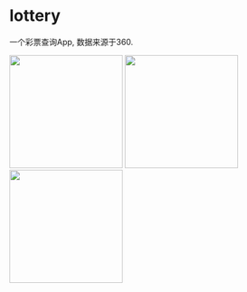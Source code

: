 # lottery
<p>一个彩票查询App, 数据来源于360.</p>
<img src="https://raw.githubusercontent.com/feimengwang/lottery/master/pic/first.png" width="200px"/>
<img src="https://raw.githubusercontent.com/feimengwang/lottery/master/pic/secondt.png" width="200px"/>
<img src="https://raw.githubusercontent.com/feimengwang/lottery/master/pic/third.png" width="200px"/>
